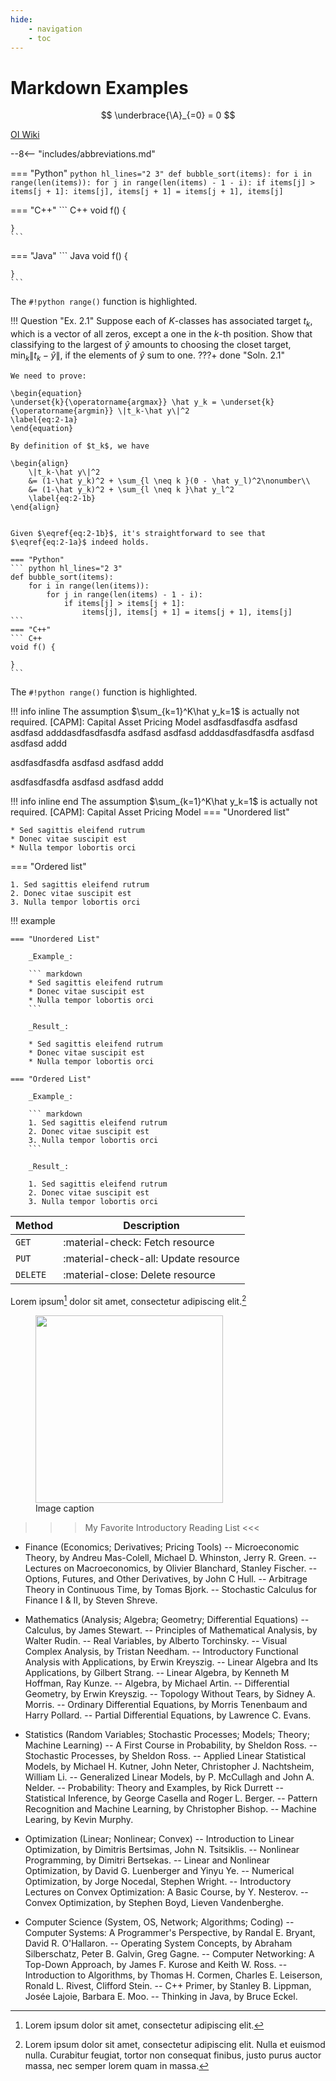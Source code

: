 ```yaml
---
hide:
    - navigation
    - toc
---
```

# Markdown Examples

$$
\underbrace{\A}_{=0} = 0
$$

<a href="https://oi-wiki.org/" target="_blank">OI Wiki</a>

--8<-- "includes/abbreviations.md"

=== "Python"
    ``` python hl_lines="2 3"
    def bubble_sort(items):
        for i in range(len(items)):
            for j in range(len(items) - 1 - i):
                if items[j] > items[j + 1]:
                    items[j], items[j + 1] = items[j + 1], items[j]
    ```

=== "C++"
    ``` C++
    void f() {

    }
    ```

=== "Java"
    ``` Java
    void f() {

    }
    ```

The `#!python range()` function is highlighted.

!!! Question "Ex. 2.1"
	Suppose each of $K$-classes has associated target $t_k$, which is a vector of all zeros, except a one in the $k$-th position. Show that classifying to the largest of $\hat y$ amounts to choosing the closet target, $\min_k\|t_k-\hat y\|$, if the elements of $\hat y$ sum to one.
???+ done "Soln. 2.1" 

	We need to prove:

	\begin{equation}
	\underset{k}{\operatorname{argmax}} \hat y_k = \underset{k}{\operatorname{argmin}} \|t_k-\hat y\|^2             
	\label{eq:2-1a}
	\end{equation}

	By definition of $t_k$, we have

	\begin{align}
		\|t_k-\hat y\|^2 
		&= (1-\hat y_k)^2 + \sum_{l \neq k }(0 - \hat y_l)^2\nonumber\\
		&= (1-\hat y_k)^2 + \sum_{l \neq k }\hat y_l^2
		\label{eq:2-1b}
	\end{align}


	Given $\eqref{eq:2-1b}$, it's straightforward to see that $\eqref{eq:2-1a}$ indeed holds.

    === "Python"
    ``` python hl_lines="2 3"
    def bubble_sort(items):
        for i in range(len(items)):
            for j in range(len(items) - 1 - i):
                if items[j] > items[j + 1]:
                    items[j], items[j + 1] = items[j + 1], items[j]
    ```
    === "C++"
    ``` C++
    void f() {

    }
    ```

The `#!python range()` function is highlighted.


!!! info inline
	The assumption $\sum_{k=1}^K\hat y_k=1$ is actually not required.
    [CAPM]: Capital Asset Pricing Model
asdfasdfasdfa 
asdfasd 
asdfasd
adddasdfasdfasdfa 
asdfasd 
asdfasd
adddasdfasdfasdfa 
asdfasd 
asdfasd
addd

asdfasdfasdfa 
asdfasd 
asdfasd
addd

asdfasdfasdfa 
asdfasd 
asdfasd
addd

!!! info inline end
	The assumption $\sum_{k=1}^K\hat y_k=1$ is actually not required.
    [CAPM]: Capital Asset Pricing Model
=== "Unordered list"

    * Sed sagittis eleifend rutrum
    * Donec vitae suscipit est
    * Nulla tempor lobortis orci

=== "Ordered list"

    1. Sed sagittis eleifend rutrum
    2. Donec vitae suscipit est
    3. Nulla tempor lobortis orci



!!! example

    === "Unordered List"

        _Example_:

        ``` markdown
        * Sed sagittis eleifend rutrum
        * Donec vitae suscipit est
        * Nulla tempor lobortis orci
        ```

        _Result_:

        * Sed sagittis eleifend rutrum
        * Donec vitae suscipit est
        * Nulla tempor lobortis orci

    === "Ordered List"

        _Example_:

        ``` markdown
        1. Sed sagittis eleifend rutrum
        2. Donec vitae suscipit est
        3. Nulla tempor lobortis orci
        ```

        _Result_:

        1. Sed sagittis eleifend rutrum
        2. Donec vitae suscipit est
        3. Nulla tempor lobortis orci        


| Method      | Description                          |
| ----------- | ------------------------------------ |
| `GET`       | :material-check:     Fetch resource  |
| `PUT`       | :material-check-all: Update resource |
| `DELETE`    | :material-close:     Delete resource |


Lorem ipsum[^1] dolor sit amet, consectetur adipiscing elit.[^2]

<figure>
  <img src="https://dummyimage.com/600x400/eee/aaa" width="300" />
  <figcaption>Image caption</figcaption>
</figure>

[^1]: Lorem ipsum dolor sit amet, consectetur adipiscing elit.
[^2]:
    Lorem ipsum dolor sit amet, consectetur adipiscing elit. Nulla et euismod
    nulla. Curabitur feugiat, tortor non consequat finibus, justo purus auctor
    massa, nec semper lorem quam in massa.


>>> My Favorite Introductory Reading List <<<

- Finance (Economics; Derivatives; Pricing Tools)
-- Microeconomic Theory, by Andreu Mas-Colell, Michael D. Whinston, Jerry R. Green.
-- Lectures on Macroeconomics, by Olivier Blanchard, Stanley Fischer.
-- Options, Futures, and Other Derivatives, by John C Hull.
-- Arbitrage Theory in Continuous Time, by Tomas Bjork.
-- Stochastic Calculus for Finance I & II, by Steven Shreve.

- Mathematics (Analysis; Algebra; Geometry; Differential Equations)
-- Calculus, by James Stewart.
-- Principles of Mathematical Analysis, by Walter Rudin.
-- Real Variables, by Alberto Torchinsky.
-- Visual Complex Analysis, by Tristan Needham.
-- Introductory Functional Analysis with Applications, by Erwin Kreyszig.
-- Linear Algebra and Its Applications, by Gilbert Strang.
-- Linear Algebra, by Kenneth M Hoffman, Ray Kunze.
-- Algebra, by Michael Artin.
-- Differential Geometry, by Erwin Kreyszig.
-- Topology Without Tears, by Sidney A. Morris.
-- Ordinary Differential Equations, by Morris Tenenbaum and Harry Pollard.
-- Partial Differential Equations, by Lawrence C. Evans.

- Statistics (Random Variables; Stochastic Processes; Models; Theory; Machine Learning)
-- A First Course in Probability, by Sheldon Ross.
-- Stochastic Processes, by Sheldon Ross.
-- Applied Linear Statistical Models, by Michael H. Kutner, John Neter, Christopher J. Nachtsheim, William Li.
-- Generalized Linear Models, by P. McCullagh and John A. Nelder.
-- Probability: Theory and Examples, by Rick Durrett
-- Statistical Inference, by George Casella and Roger L. Berger.
-- Pattern Recognition and Machine Learning, by Christopher Bishop.
-- Machine Learing, by Kevin Murphy.

- Optimization (Linear; Nonlinear; Convex)
-- Introduction to Linear Optimization, by Dimitris Bertsimas, John N. Tsitsiklis.
-- Nonlinear Programming, by Dimitri Bertsekas.
-- Linear and Nonlinear Optimization, by David G. Luenberger and Yinyu Ye.
-- Numerical Optimization, by Jorge Nocedal, Stephen Wright.
-- Introductory Lectures on Convex Optimization: A Basic Course, by Y. Nesterov.
-- Convex Optimization, by Stephen Boyd, Lieven Vandenberghe.

- Computer Science (System, OS, Network; Algorithms; Coding)
-- Computer Systems: A Programmer's Perspective, by Randal E. Bryant, David R. O'Hallaron.
-- Operating System Concepts, by Abraham Silberschatz, Peter B. Galvin, Greg Gagne.
-- Computer Networking: A Top-Down Approach, by James F. Kurose and Keith W. Ross.
-- Introduction to Algorithms, by Thomas H. Cormen, Charles E. Leiserson, Ronald L. Rivest, Clifford Stein.
-- C++ Primer, by Stanley B. Lippman, Josée Lajoie, Barbara E. Moo.
-- Thinking in Java, by Bruce Eckel.
